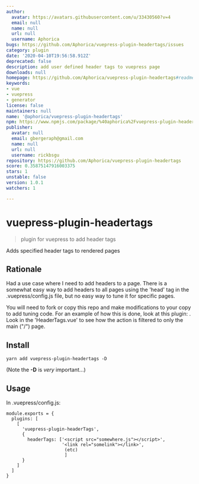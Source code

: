 ```yaml
---
author:
  avatar: https://avatars.githubusercontent.com/u/33430560?v=4
  email: null
  name: null
  url: null
  username: Aphorica
bugs: https://github.com/Aphorica/vuepress-plugin-headertags/issues
category: plugin
date: '2020-04-10T19:56:58.912Z'
deprecated: false
description: add user defined header tags to vuepress page
downloads: null
homepage: https://github.com/Aphorica/vuepress-plugin-headertags#readme
keywords:
- vue
- vuepress
- generator
license: false
maintainers: null
name: '@aphorica/vuepress-plugin-headertags'
npm: https://www.npmjs.com/package/%40aphorica%2Fvuepress-plugin-headertags
publisher:
  avatar: null
  email: gbergeraph@gmail.com
  name: null
  url: null
  username: rickbsgu
repository: https://github.com/Aphorica/vuepress-plugin-headertags
score: 0.35875147916003375
stars: 1
unstable: false
version: 1.0.1
watchers: 1

---
```


# vuepress-plugin-headertags

> plugin for vuepress to add header tags

Adds specified header tags to rendered pages

## Rationale
Had a use case where I need to add headers to a page.  There is a somewhat easy way to add headers to all pages using the 'head' tag in the .vuepress/config.js file, but no easy way to tune it for specific pages.

You will need to fork or copy this repo and make modifications to your copy to add tuning code.  For an example of how this is done, look at this plugin: [](vuepress-plugin-netlifycms).  Look in the 'HeaderTags.vue' to see how the action is filtered to only the main ("/") page.

## Install

```
yarn add vuepress-plugin-headertags -D
```

(Note the __-D__ is _very_ important...)

## Usage
In .vuepress/config.js:
```
module.exports = {
  plugins: [
    [
      'vuepress-plugin-headerTags',
      {
        headerTags: ['<script src="somewhere.js"></script>',
                     '<link rel="somelink"></link>',
                      (etc)
                      ]
      }
    ]
  ]
}
```
